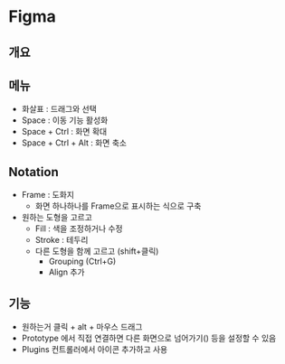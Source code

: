 # Figma

## 개요

## 메뉴

- 화살표 : 드래그와 선택
- Space : 이동 기능 활성화
- Space + Ctrl : 화면 확대
- Space + Ctrl + Alt : 화면 축소

## Notation

- Frame : 도화지
  - 화면 하나하나를 Frame으로 표시하는 식으로 구축
- 원하는 도형을 고르고
  - Fill : 색을 조정하거나 수정
  - Stroke : 테두리
  - 다른 도형을 함께 고르고 (shift+클릭)
    - Grouping (Ctrl+G)
    - Align 추가

## 기능

- 원하는거 클릭 + alt + 마우스 드래그
- Prototype 에서 직접 연결하면 다른 화면으로 넘어가기() 등을 설정할 수 있음
- Plugins 컨트롤러에서 아이콘 추가하고 사용